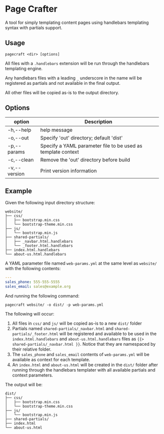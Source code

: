 Page Crafter
=======================

A tool for simply templating content pages using handlebars templating syntax
with partials support.

## Usage

    pagecraft <dir> [options]

All files with a `.handlebars` extension will be run through the handlebars
templating engine.

Any handlebars files with a leading `_` underscore in the name will be
registered as partials and not available in the final output.

All other files will be copied as-is to the output directory.


## Options

| option         |  Description |
|---------------------|---------|
|  -h,--help         | help message |
|  -o,--out          | Specify 'out' directory; default 'dist' |
|  -p,--params       | Specify a YAML parameter file to be used as template context |
|  -c,--clean        | Remove the 'out' directory before build |
|  -v,--version      | Print version information |


## Example

Given the following input directory structure:

```
website/
├── css/
│   ├── bootstrap.min.css
│   └── bootstrap-theme.min.css
├── js/
│   └── bootstrap.min.js
├── shared-partials/
│   ├── _navbar.html.handlebars
│   └── _footer.html.handlebars
├── index.html.handlebars
└── about-us.html.handlebars
```

A YAML parameter file named `web-params.yml` at the same level as `website/` with the following contents:

```yaml
---
sales_phone: 555-555-5555
sales_email: sales@example.org
```

And running the following command:

    pagecraft website/ -o dist/ -p web-params.yml

The following will occur:

1. All files in `css/` and `js/` will be copied as-is to a new `dist/` folder
1. Partials named `shared-partials/_navbar.html` and
   `shared-partials/_footer.html` will be registered and available to be used in
   the `index.html.handlebars` and `about-us.html.handlebars` files as `{{>
   shared-partials/_navbar.html }}`. Notice that they are namespaced by their
   relative folder.
1. The `sales_phone` and `sales_email` contents of `web-params.yml` will be
   available as context for each template.
1. An `index.html` and `about-us.html` will be created in the `dist/` folder
   after running through the handlebars templater with all available partials
   and context parameters.

The output will be:

```
dist/
├── css/
│   ├── bootstrap.min.css
│   └── bootstrap-theme.min.css
├── js/
│   └── bootstrap.min.js
├── shared-partials/
├── index.html
└── about-us.html
```
